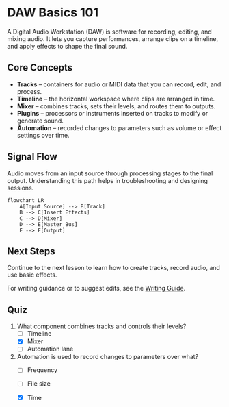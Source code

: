 # DAW Basics 101

A Digital Audio Workstation (DAW) is software for recording, editing, and mixing audio. It lets you capture performances, arrange clips on a timeline, and apply effects to shape the final sound.

## Core Concepts

- **Tracks** – containers for audio or MIDI data that you can record, edit, and process.
- **Timeline** – the horizontal workspace where clips are arranged in time.
- **Mixer** – combines tracks, sets their levels, and routes them to outputs.
- **Plugins** – processors or instruments inserted on tracks to modify or generate sound.
- **Automation** – recorded changes to parameters such as volume or effect settings over time.

## Signal Flow

Audio moves from an input source through processing stages to the final output. Understanding this path helps in troubleshooting and designing sessions.

```mermaid
flowchart LR
    A[Input Source] --> B[Track]
    B --> C[Insert Effects]
    C --> D[Mixer]
    D --> E[Master Bus]
    E --> F[Output]
```

## Next Steps

Continue to the next lesson to learn how to create tracks, record audio, and use basic effects.

For writing guidance or to suggest edits, see the
[Writing Guide](../docs-dev/style/writing-guide.md).

## Quiz

1. What component combines tracks and controls their levels?
   - [ ] Timeline
   - [x] Mixer
   - [ ] Automation lane
2. Automation is used to record changes to parameters over what?
   - [ ] Frequency
   - [ ] File size
   - [x] Time

